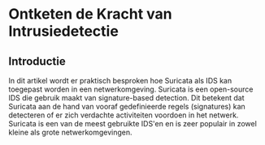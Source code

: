 # Ontketen de Kracht van Intrusiedetectie

## Introductie
In dit artikel wordt er praktisch besproken hoe Suricata als IDS kan toegepast worden in een netwerkomgeving. Suricata is een open-source IDS die gebruik maakt van signature-based detection. Dit betekent dat Suricata aan de hand van vooraf gedefinieerde regels (signatures) kan detecteren of er zich verdachte activiteiten voordoen in het netwerk. Suricata is een van de meest gebruikte IDS'en en is zeer populair in zowel kleine als grote netwerkomgevingen.